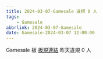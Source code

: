```yaml
---
title: 2024-03-07-Gamesale 違規 0 人
tags:
    - Gamesale
abbrlink: 2024-03-07-Gamesale
date: Gamesale-2024-03-07 12:00:00
---
```

Gamesale 板 [板規連結](https://www.ptt.cc/bbs/Gossiping/M.1637425085.A.07D.html)
昨天違規 0 人

